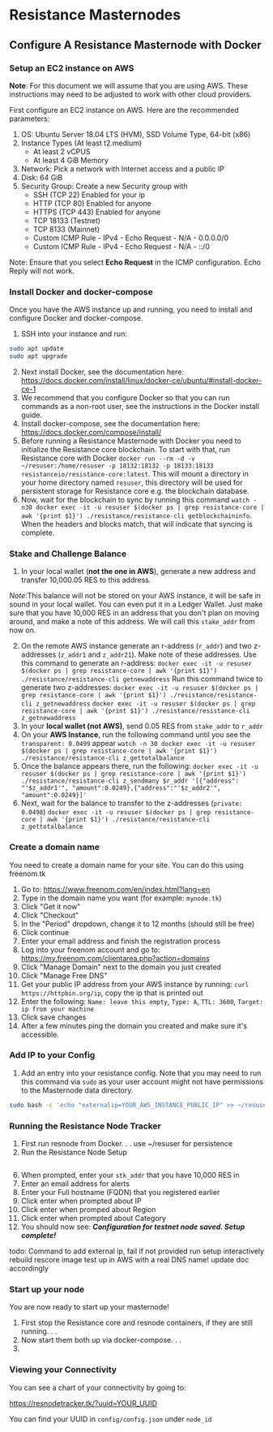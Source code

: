 # Resistance Masternodes

## Configure A Resistance Masternode with Docker

### Setup an EC2 instance on AWS

**Note**: For this document we will assume that you are using AWS. These instructions may need to be adjusted to work with other cloud providers.

First configure an EC2 instance on AWS. Here are the recommended parameters:

1. OS: Ubuntu Server 18.04 LTS (HVM), SSD Volume Type, 64-bit (x86)
2. Instance Types (At least t2.medium)
	- At least 2 vCPUS
	- At least 4 GiB Memory
3. Network: Pick a network with Internet access and a public IP
4. Disk: 64 GiB
5. Security Group: Create a new Security group with
	- SSH (TCP 22) Enabled for your ip
	- HTTP (TCP 80) Enabled for anyone
	- HTTPS (TCP 443) Enabled for anyone
	- TCP 18133 (Testnet)
	- TCP 8133 (Mainnet)
	- Custom ICMP Rule - IPv4 - Echo Request - N/A - 0.0.0.0/0
	- Custom ICMP Rule - IPv4 - Echo Request - N/A - ::/0

Note: Ensure that you select **Echo Request** in the ICMP configuration. Echo Reply will not work.

### Install Docker and docker-compose

Once you have the AWS instance up and running, you need to install and configure Docker and docker-compose.

1. SSH into your instance and run:
```bash
sudo apt update
sudo apt upgrade
```
2. Next install Docker, see the documentation here: https://docs.docker.com/install/linux/docker-ce/ubuntu/#install-docker-ce-1
3. We recommend that you configure Docker so that you can run commands as a non-root user, see the instructions in the Docker install guide.
4. Install docker-compose, see the documentation here: https://docs.docker.com/compose/install/
5. Before running a Resistance Masternode with Docker you need to initialize the Resistance core blockchain. To start with that, run Resistance core with Docker `docker run --rm -d -v ~/resuser:/home/resuser -p 18132:18132 -p 18133:18133 resistanceio/resistance-core:latest`. This will mount a directory in your home directory named `resuser`, this directory will be used for persistent storage for Resistance core e.g. the blockchain database.
6. Now, wait for the blockchain to sync by running this command `watch -n30 docker exec -it -u resuser $(docker ps | grep resistance-core | awk '{print $1}') ./resistance/resistance-cli getblockchaininfo`.  When the headers and blocks match, that will indicate that syncing is complete.

### Stake and Challenge Balance

1. In your local wallet (**not the one in AWS**), generate a new address and transfer 10,000.05 RES to this address. 

*Note*:This balance will not be stored on your AWS instance, it will be safe in sound in your local wallet. You can even put it in a Ledger Wallet. Just make sure that you have 10,000 RES in an address that you don't plan on moving around, and make a note of this address. We will call this `stake_addr` from now on.

2. On the remote AWS instance generate an r-address (`r_addr`) and two z-addresses (`z_addr1` and `z_addr21`). Make note of these addresses.
Use this command to generate an r-address:
`docker exec -it -u resuser $(docker ps | grep resistance-core | awk '{print $1}') ./resistance/resistance-cli getnewaddress`
Run this command twice to generate two z-addresses:
`docker exec -it -u resuser $(docker ps | grep resistance-core | awk '{print $1}') ./resistance/resistance-cli z_getnewaddress`
`docker exec -it -u resuser $(docker ps | grep resistance-core | awk '{print $1}') ./resistance/resistance-cli z_getnewaddress`
3. In your **local wallet (not AWS)**, send 0.05 RES from `stake_addr` to `r_addr`
4. On your **AWS Instance**, run the following command until you see the `transparent: 0.0499` appear
`watch -n 30 docker exec -it -u resuser $(docker ps | grep resistance-core | awk '{print $1}') ./resistance/resistance-cli z_gettotalbalance`
5. Once the balance appears there, run the following:
`docker exec -it -u resuser $(docker ps | grep resistance-core | awk '{print $1}') ./resistance/resistance-cli z_sendmany $r_addr '[{"address": "'$z_addr1'", "amount":0.0249},{"address":"'$z_addr2'", "amount":0.0249}]'`
6. Next, wait for the balance to transfer to the z-addresses (`private: 0.0498`)
`docker exec -it -u resuser $(docker ps | grep resistance-core | awk '{print $1}') ./resistance/resistance-cli z_gettotalbalance`

### Create a domain name

You need to create a domain name for your site. You can do this using freenom.tk

1. Go to: https://www.freenom.com/en/index.html?lang=en
2. Type in the domain name you want (for example: `mynode.tk`)
3. Click "Get it now"
4. Click "Checkout"
5. In the "Period" dropdown, change it to 12 months (should still be free)
6. Click continue
7. Enter your email address and finish the registration process
8. Log into your freenom account and go to: https://my.freenom.com/clientarea.php?action=domains
9. Click "Manage Domain" next to the domain you just created
10. Click "Manage Free DNS"
11. Get your public IP address from your AWS instance by running: `curl https://httpbin.org/ip`, copy the ip that is printed out
12. Enter the following: `Name: leave this empty`, `Type: A`, `TTL: 3600`, `Target: ip from your machine`
13. Click save changes
14. After a few minutes ping the domain you created and make sure it's accessible.

### Add IP to your Config

1. Add an entry into your resistance config. Note that you may need to run this command via `sudo` as your user account might not have permissions to the Masternode data directory.
```bash
sudo bash -c 'echo "externalip=YOUR_AWS_INSTANCE_PUBLIC_IP" >> ~/resuser/.resistance/resistance.conf'
```

### Running the Resistance Node Tracker

1. First run resnode from Docker. . . use ~/resuser for persistence
2. Run the Resistance Node Setup
```docker exec . . . node setup.js
```
6. When prompted, enter your `stk_addr` that you have 10,000 RES in
7. Enter an email address for alerts	
8. Enter your Full hostname (FQDN) that you registered earlier
9. Click enter when prompted about IP
10. Click enter when promped about Region
11. Click enter when prompted about Category
12. You should now see: ***Configuration for testnet node saved. Setup complete!***

todo:
Command to add external ip, fail if not provided
run setup interactively
rebuild rescore image
test up in AWS with a real DNS name!
update doc accordingly

### Start up your node
You are now ready to start up your masternode!
1. First stop the Resistance core and resnode containers, if they are still running. . .
2. Now start them both up via docker-compose. . .
3. 

### Viewing your Connectivity


You can see a chart of your connectivity by going to:

https://resnodetracker.tk/?uuid=YOUR_UUID

You can find your UUID in `config/config.json` under `node_id`

